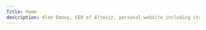```yaml
---
Title: Home
description: Alex Danvy, CEO of Altoviz, personal website including its bio, blog posts and social networks links
---
```

